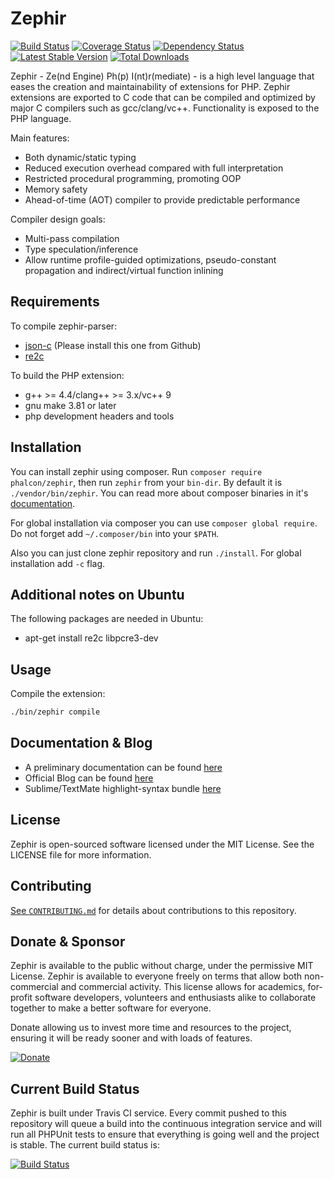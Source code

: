Zephir
======

[![Build Status](https://secure.travis-ci.org/phalcon/zephir.svg?branch=master)](http://travis-ci.org/phalcon/zephir)
[![Coverage Status](https://coveralls.io/repos/phalcon/zephir/badge.png?branch=master)](https://coveralls.io/r/phalcon/zephir)
[![Dependency Status](https://www.versioneye.com/package/phalcon:zephir/badge.png)](https://www.versioneye.com/package/phalcon:zephir)
[![Latest Stable Version](https://poser.pugx.org/phalcon/zephir/v/stable.png)](https://packagist.org/packages/phalcon/zephir)
[![Total Downloads](https://poser.pugx.org/phalcon/zephir/downloads.png)](https://packagist.org/packages/phalcon/zephir)

Zephir - Ze(nd Engine) Ph(p) I(nt)r(mediate) - is a high level language that eases the creation and maintainability
of extensions for PHP. Zephir extensions are exported to C code that can be compiled and optimized by major C compilers
such as gcc/clang/vc++. Functionality is exposed to the PHP language.

Main features:

* Both dynamic/static typing
* Reduced execution overhead compared with full interpretation
* Restricted procedural programming, promoting OOP
* Memory safety
* Ahead-of-time (AOT) compiler to provide predictable performance

Compiler design goals:

* Multi-pass compilation
* Type speculation/inference
* Allow runtime profile-guided optimizations, pseudo-constant propagation and indirect/virtual function inlining

Requirements
------------

To compile zephir-parser:

* [json-c](https://github.com/phalcon/json-c) (Please install this one from Github)
* [re2c](http://re2c.org/)

To build the PHP extension:

* g++ >= 4.4/clang++ >= 3.x/vc++ 9
* gnu make 3.81 or later
* php development headers and tools

Installation
------------
You can install zephir using composer.
Run `composer require phalcon/zephir`, then run `zephir`
from your `bin-dir`. By default it is `./vendor/bin/zephir`.
You can read more about composer binaries
in it's [documentation](https://getcomposer.org/doc/articles/vendor-binaries.md).

For global installation via composer you can use `composer global require`.
Do not forget add `~/.composer/bin` into your `$PATH`.

Also you can just clone zephir repository and run `./install`.
For global installation add `-c` flag.

Additional notes on Ubuntu
--------------------------
The following packages are needed in Ubuntu:

* apt-get install re2c libpcre3-dev

Usage
-----
Compile the extension:

```bash
./bin/zephir compile
```

Documentation & Blog
--------------------
* A preliminary documentation can be found [here](http://zephir-lang.com/)
* Official Blog can be found [here](http://blog.zephir-lang.com/)
* Sublime/TextMate highlight-syntax bundle [here](http://github.com/phalcon/zephir-sublime)

License
-------
Zephir is open-sourced software licensed under the MIT License. See the LICENSE file for more information.

Contributing
------------
[See `CONTRIBUTING.md`](https://github.com/phalcon/zephir/blob/master/CONTRIBUTING.md) for details about contributions to this repository.

Donate & Sponsor
----------------
Zephir is available to the public without charge, under the permissive MIT License.
Zephir is available to everyone freely on terms that allow both non-commercial and commercial activity.
This license allows for academics, for-profit software developers, volunteers and enthusiasts alike to
collaborate together to make a better software for everyone.

Donate allowing us to invest more time and resources to the project,
ensuring it will be ready sooner and with loads of features.

[![Donate](https://www.paypalobjects.com/en_US/i/btn/btn_donate_LG.gif)](https://www.paypal.com/cgi-bin/webscr?cmd=_s-xclick&hosted_button_id=8N7LHE5QH376N)

Current Build Status
--------------------
Zephir is built under Travis CI service. Every commit pushed to this repository will queue a build into the continuous integration service and will run all PHPUnit tests to ensure that everything is going well and the project is stable. The current build status is:

[![Build Status](https://secure.travis-ci.org/phalcon/zephir.svg?branch=master)](http://travis-ci.org/phalcon/zephir)
